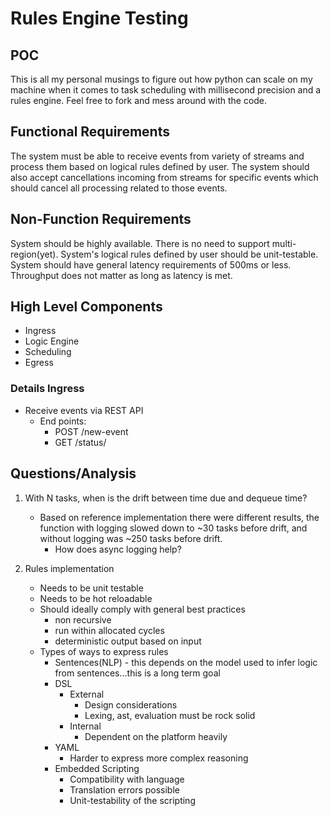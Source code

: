 # Rules Engine Testing


## POC

This is all my personal musings to figure out how python can scale on my machine when it comes to task scheduling with millisecond precision and a rules engine. Feel free to fork and mess around with the code.

## Functional Requirements

The system must be able to receive events from variety of streams and process them based on logical rules defined by user. The system should also accept cancellations incoming from streams for specific events which should cancel all processing related to those events.


## Non-Function Requirements

System should be highly available. There is no need to support multi-region(yet). System's logical rules defined by user should be unit-testable. System should have general latency requirements of 500ms or less. Throughput does not matter as long as latency is met.


## High Level Components

- Ingress
- Logic Engine
- Scheduling
- Egress

### Details Ingress

- Receive events via REST API
    - End points:
        - POST /new-event
        - GET /status/<id>



## Questions/Analysis

1. With N tasks, when is the drift between time due and dequeue time?
    - Based on reference implementation there were different results, the function with logging slowed down to ~30 tasks before drift, and without logging was ~250 tasks before drift.
        - How does async logging help?

2. Rules implementation
    - Needs to be unit testable
    - Needs to be hot reloadable
    - Should ideally comply with general best practices
        - non recursive
        - run within allocated cycles
        - deterministic output based on input
    - Types of ways to express rules
        - Sentences(NLP) - this depends on the model used to infer logic from sentences...this is a long term goal
        - DSL
            - External
                - Design considerations
                - Lexing, ast, evaluation must be rock solid
            - Internal
                - Dependent on the platform heavily
        - YAML
            - Harder to express more complex reasoning
        - Embedded Scripting
            - Compatibility with language
            - Translation errors possible
            - Unit-testability of the scripting